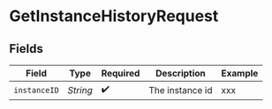 # GetInstanceHistoryRequest


## Fields

| Field              | Type               | Required           | Description        | Example            |
| ------------------ | ------------------ | ------------------ | ------------------ | ------------------ |
| `instanceID`       | *String*           | :heavy_check_mark: | The instance id    | xxx                |